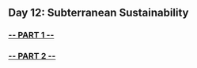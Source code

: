 ## Day 12: Subterranean Sustainability

### [-- PART 1 --](https://github.com/atssteve/advent_of_code_2018/tree/master/day_12/part_1)
### [-- PART 2 --](https://github.com/atssteve/advent_of_code_2018/tree/master/day_12/part_2)